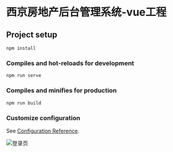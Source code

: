 # 西京房地产后台管理系统-vue工程

## Project setup
```
npm install
```

### Compiles and hot-reloads for development
```
npm run serve
```

### Compiles and minifies for production
```
npm run build
```

### Customize configuration
See [Configuration Reference](https://cli.vuejs.org/config/).

![登录页](C:\Users\86183\house-vue\登录页.png)